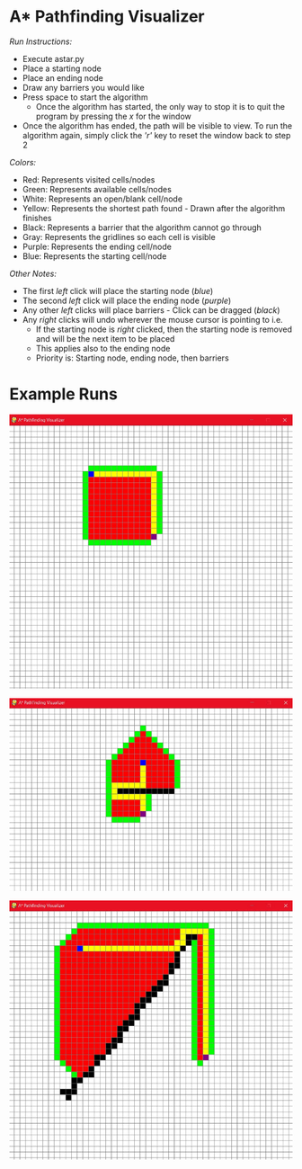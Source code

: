 # A* Pathfinding Visualizer

*Run Instructions:*
* Execute astar.py
* Place a starting node
* Place an ending node
* Draw any barriers you would like
* Press space to start the algorithm
  * Once the algorithm has started, the only way to stop it is to quit the program by pressing the *x* for the window
* Once the algorithm has ended, the path will be visible to view. To run the algorithm again, simply click the *'r'* key to reset the window back to step 2

*Colors:*
* Red: Represents visited cells/nodes
* Green: Represents available cells/nodes
* White: Represents an open/blank cell/node
* Yellow: Represents the shortest path found - Drawn after the algorithm finishes
* Black: Represents a barrier that the algorithm cannot go through
* Gray: Represents the gridlines so each cell is visible
* Purple: Represents the ending cell/node
* Blue: Represents the starting cell/node

*Other Notes:*
* The first *left* click will place the starting node (*blue*)
* The second *left* click will place the ending node (*purple*)
* Any other *left* clicks will place barriers - Click can be dragged (*black*)
* Any *right* clicks will undo wherever the mouse cursor is pointing to i.e.
  * If the starting node is *right* clicked, then the starting node is removed and will be the next item to be placed
  * This applies also to the ending node
  * Priority is: Starting node, ending node, then barriers
  
# Example Runs

![Visualizer 1](https://github.com/noahjpark/AStar-Pathfinding-Visualizer/blob/master/images/pathfinding1.JPG?raw=true)

![Visualizer 2](https://github.com/noahjpark/AStar-Pathfinding-Visualizer/blob/master/images/pathfinding2.JPG?raw=true)

![Visualizer 3](https://github.com/noahjpark/AStar-Pathfinding-Visualizer/blob/master/images/pathfinding3.JPG?raw=true)

